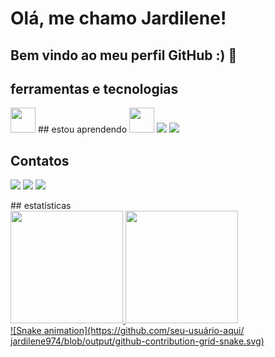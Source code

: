 # Olá, me chamo Jardilene!
## Bem vindo ao meu perfil GitHub :) 👋

<!--
*Jardilene974/jardilene974* is a ✨ special ✨ repository because its README.md (this file) appears on your GitHub profile.

Here are some ideas to get you started:

- 🔭Atualmente sou jovem aprendiz
- 🌱 Atualmente estou aprendendo um pouco de programação
- 👯 estou procurando ajudar naquilo que me pedirem ajudar e que eu consiga ajudar.
- 🤔estou procurando ajuda com mais detalhes a respeito de programação.
- 💬 pergunte-me sobre tudo.
- 📫 como entrar em contato comigo: Instagram:_jardyh; linkedin: www.linkedin.com/in/jardilene-oliveira-b599b2298
- 😄 Pronomes: ela/dela
- ⚡ curiosidade: faço 3 cursos diferentes, que um não tem nada haver com outro 🙆sou⚖ 
-->
## ferramentas e tecnologias
<img loading="lazy" src="https://cdn.jsdelivr.net/gh/devicons/devicon/icons/git/git-original.svg" width="40" height="40"/>
## estou aprendendo
<img loading="lazy" src="https://cdn.jsdelivr.net/gh/devicons/devicon/icons/git/git-original.svg" width="40" height="40"/>
            <img src="https://cdn.jsdelivr.net/gh/devicons/devicon@latest/icons/javascript/javascript-original.svg" />
            <img src="https://cdn.jsdelivr.net/gh/devicons/devicon@latest/icons/github/github-original.svg" />

## Contatos
<a href="https://instagram.com/ _jardyh" target="_blank"><img loading="lazy" src="https://img.shields.io/badge/-Instagram-%23E4405F?style=for-the-badge&logo=instagram&logoColor=white" target="_blank"></a>
<a href = "jardilene974@gmail.com"><img loading="lazy" src="https://img.shields.io/badge/Gmail-D14836?style=for-the-badge&logo=gmail&logoColor=white" target="_blank"></a>
<a href="https:/www.linkedin.com/in/jardilene-oliveira-b599b2298" target="_blank"><img loading="lazy" src="https://img.shields.io/badge/-LinkedIn-%230077B5?style=for-the-badge&logo=linkedin&logoColor=white" target="_blank"></a>   
</div>
## estatísticas
<div>
<a href="https://github.com/jardilene974">
<img loading="lazy" height="180em" src="https://github-readme-stats.vercel.app/api/top-langs/?username=jardilene974&layout=compact&langs_count=7&theme=dracula"/>
<img loading="lazy" height="180em" src="https://github-readme-stats.vercel.app/api?username=jardilene974&show_icons=true&theme=dracula&include_all_commits=true&count_private=true"/>
</div>
![Snake animation](https://github.com/seu-usuário-aqui/ jardilene974/blob/output/github-contribution-grid-snake.svg)

